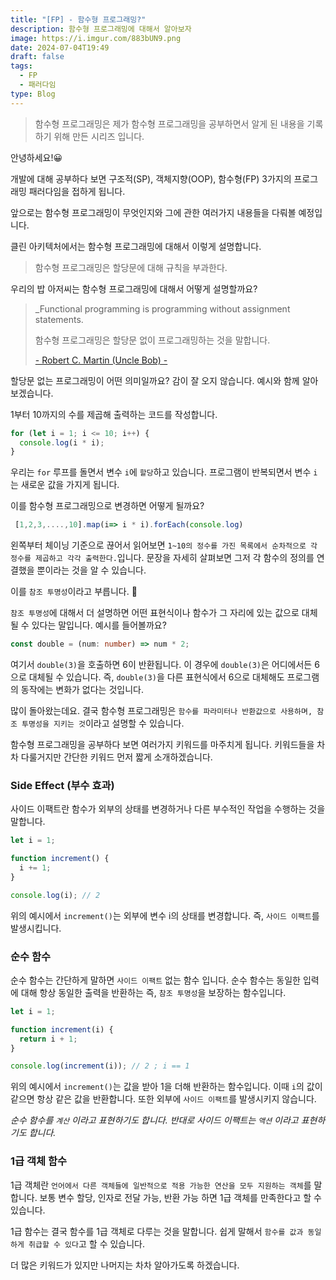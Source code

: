 ```yaml
---
title: "[FP] - 함수형 프로그래밍?"
description: 함수형 프로그래밍에 대해서 알아보자
image: https://i.imgur.com/883bUN9.png
date: 2024-07-04T19:49
draft: false
tags:
  - FP
  - 패러다임
type: Blog
---
```


> 함수형 프로그래밍은 제가 함수형 프로그래밍을 공부하면서 알게 된 내용을 기록하기 위해 만든 시리즈 입니다.

안녕하세요!😀

개발에 대해 공부하다 보면 구조적(SP), 객체지향(OOP), 함수형(FP) 3가지의 프로그래밍 패러다임을 접하게 됩니다.

앞으로는 함수형 프로그래밍이 무엇인지와 그에 관한 여러가지 내용들을 다뤄볼 예정입니다.

클린 아키텍처에서는 함수형 프로그래밍에 대해서 이렇게 설명합니다.

> 함수형 프로그래밍은 할당문에 대해 규칙을 부과한다.

우리의 밥 아저씨는 함수형 프로그래밍에 대해서 어떻게 설명할까요?

> \_Functional programming is programming without assignment statements.
>
> 함수형 프로그래밍은 할당문 없이 프로그래밍하는 것을 말합니다.
>
> [- Robert C. Martin (Uncle Bob) -](https://medium.com/pragmatic-programmers/functional-programming-basics-whats-it-all-about-99e8554eeeb5)

할당문 없는 프로그래밍이 어떤 의미일까요? 감이 잘 오지 않습니다. 예시와 함께 알아보겠습니다.

1부터 10까지의 수를 제곱해 출력하는 코드를 작성합니다.

```ts
for (let i = 1; i <= 10; i++) {
  console.log(i * i);
}
```

우리는 `for` 루프를 돌면서 변수 `i`에 `할당`하고 있습니다. 프로그램이 반복되면서 변수 `i`는 새로운 값을 가지게 됩니다.

이를 함수형 프로그래밍으로 변경하면 어떻게 될까요?

```ts
 [1,2,3,....,10].map(i=> i * i).forEach(console.log)
```

왼쪽부터 체이닝 기준으로 끊어서 읽어보면 `1~10의 정수를 가진 목록에서 순차적으로 각 정수를 제곱하고 각각 출력한다.`입니다. 문장을 자세히 살펴보면 그저 각 함수의 정의를 연결했을 뿐이라는 것을 알 수 있습니다.

이를 `참조 투명성`이라고 부릅니다. 🎉

`참조 투명성`에 대해서 더 설명하면 어떤 표현식이나 함수가 그 자리에 있는 값으로 대체될 수 있다는 말입니다. 예시를 들어볼까요?

```ts
const double = (num: number) => num * 2;
```

여기서 `double(3)`을 호출하면 6이 반환됩니다. 이 경우에 `double(3)`은 어디에서든 6으로 대체될 수 있습니다. 즉, `double(3)`을 다른 표현식에서 6으로 대체해도 프로그램의 동작에는 변화가 없다는 것입니다.

많이 돌아왔는데요. 결국 함수형 프로그래밍은 `함수를 파라미터나 반환값으로 사용하며, 참조 투명성을 지키는 것`이라고 설명할 수 있습니다.

함수형 프로그래밍을 공부하다 보면 여러가지 키워드를 마주치게 됩니다. 키워드들을 차차 다룰거지만 간단한 키워드 먼저 짧게 소개하겠습니다.

### Side Effect (부수 효과)

사이드 이팩트란 함수가 외부의 상태를 변경하거나 다른 부수적인 작업을 수행하는 것을 말합니다.

```ts
let i = 1;

function increment() {
  i += 1;
}

console.log(i); // 2
```

위의 예시에서 `increment()`는 외부에 변수 i의 상태를 변경합니다. 즉, `사이드 이팩트`를 발생시킵니다.

### 순수 함수

순수 함수는 간단하게 말하면 `사이드 이팩트` 없는 함수 입니다. 순수 함수는 동일한 입력에 대해 항상 동일한 출력을 반환하는 즉, `참조 투명성`을 보장하는 함수입니다.

```ts
let i = 1;

function increment(i) {
  return i + 1;
}

console.log(increment(i)); // 2 ; i == 1
```

위의 예시에서 `increment()`는 값을 받아 1을 더해 반환하는 함수입니다. 이때 `i`의 값이 같으면 항상 같은 값을 반환합니다. 또한 외부에 `사이드 이팩트`를 발생시키지 않습니다.

_순수 함수를 `계산` 이라고 표현하기도 합니다. 반대로 사이드 이팩트는 `액션` 이라고 표현하기도 합니다._

### 1급 객체 함수

1급 객체란 `언어에서 다른 객체들에 일반적으로 적용 가능한 연산을 모두 지원하는 객체`를 말합니다. 보통 변수 할당, 인자로 전달 가능, 반환 가능 하면 1급 객체를 만족한다고 할 수 있습니다.

1급 함수는 결국 함수를 1급 객체로 다루는 것을 말합니다. 쉽게 말해서 `함수를 값과 동일하게 취급할 수 있다`고 할 수 있습니다.

더 많은 키워드가 있지만 나머지는 차차 알아가도록 하겠습니다.
